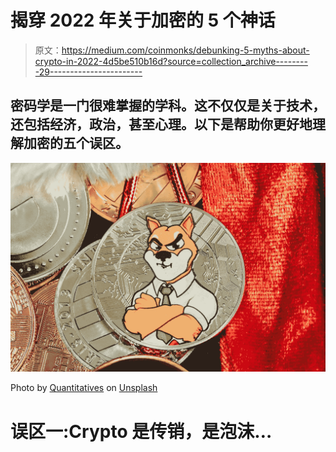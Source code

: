 # 揭穿 2022 年关于加密的 5 个神话

> 原文：<https://medium.com/coinmonks/debunking-5-myths-about-crypto-in-2022-4d5be510b16d?source=collection_archive---------29----------------------->

## 密码学是一门很难掌握的学科。这不仅仅是关于技术，还包括经济，政治，甚至心理。以下是帮助你更好地理解加密的五个误区。

![](img/85f641a55329b380f629ab4d7021a1a9.png)

Photo by [Quantitatives](https://unsplash.com/@quantitatives?utm_source=medium&utm_medium=referral) on [Unsplash](https://unsplash.com?utm_source=medium&utm_medium=referral)

# 误区一:Crypto 是传销，是泡沫…